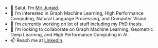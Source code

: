 - 👋 Salut, I’m [Mir Junaid](https://mirjunaid26.github.io/).
- 👀 I’m interested in Graph Machine Learning, High Performance Computing, Natural Language Processing, and Computer Vision.
- 🌱 I’m currently working on lot of stuff including my PhD thesis.
- 💞️ I’m looking to collaborate on Graph Machine Learning, Geometric Deep Learning, and High Performance Computing in AI.
- 📫 Reach me at [LinkedIn](https://www.linkedin.com/in/mirjunaid26/).


<!---
mirjunaid26/mirjunaid26 is a ✨ special ✨ repository because its `README.md` (this file) appears on your GitHub profile.
You can click the Preview link to take a look at your changes..
--->
